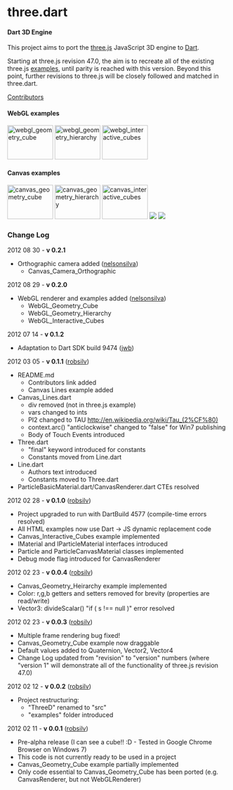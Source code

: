 three.dart
========

#### Dart 3D Engine ####

This project aims to port the [three.js](https://github.com/mrdoob/three.js) JavaScript 3D engine to [Dart](http://www.dartlang.org/).

Starting at three.js revision 47.0, the aim is to recreate all of the existing three.js [examples](http://mrdoob.github.com/three.js/), until parity is reached with this version. Beyond this point, further revisions to three.js will be closely followed and matched in three.dart.

[Contributors](http://github.com/threedart/three.dart/contributors)

#### WebGL examples ####


<a href="http://threedart.github.com/three.dart/examples/webgl_geometry_cube/WebGL_Geometry_Cube.html"><img src="http://threedart.github.com/three.dart/examples/webgl_geometry_cube/thumb_small.png" width="104" height="78" alt="webgl_geometry_cube"></a>
<a href="http://threedart.github.com/three.dart/examples/webgl_geometry_hierarchy/WebGL_Geometry_Hierarchy.html"><img src="http://threedart.github.com/three.dart/examples/webgl_geometry_hierarchy/thumb_small.png" width="104" height="78" alt="webgl_geometry_hierarchy"></a>
<a href="http://threedart.github.com/three.dart/examples/webgl_interactive_cubes/WebGL_Interactive_Cubes.html"><img src="http://threedart.github.com/three.dart/examples/webgl_interactive_cubes/thumb_small.png" width="104" height="78" alt="webgl_interactive_cubes"></a>

#### Canvas examples ####


<a href="http://threedart.github.com/three.dart/examples/canvas_geometry_cube/Canvas_Geometry_Cube.html"><img src="http://threedart.github.com/three.dart/examples/canvas_geometry_cube/thumb_small.png" width="104" height="78" alt="canvas_geometry_cube"></a>
<a href="http://threedart.github.com/three.dart/examples/canvas_geometry_hierarchy/Canvas_Geometry_Hierarchy.html"><img src="http://threedart.github.com/three.dart/examples/canvas_geometry_hierarchy/thumb_small.png" width="104" height="78" alt="canvas_geometry_hierarchy"></a>
<a href="http://threedart.github.com/three.dart/examples/canvas_interactive_cubes/Canvas_Interactive_Cubes.html"><img src="http://threedart.github.com/three.dart/examples/canvas_interactive_cubes/thumb_small.png" width="104" height="78" alt="canvas_interactive_cubes"></a>
<a href="http://threedart.github.com/three.dart/examples/canvas_lines/Canvas_Lines.html"><img src="http://threedart.github.com/three.dart/examples/canvas_lines/thumb_small.png"></a>
<a href="http://threedart.github.com/three.dart/examples/canvas_camera_orthographic/Canvas_Camera_Orthographic.html"><img src="http://threedart.github.com/three.dart/examples/canvas_camera_orthographic/thumb_small.png"></a>

### Change Log ###

2012 08 30 - **v 0.2.1**

* Orthographic camera added ([nelsonsilva](https://github.com/nelsonsilva))
  * Canvas_Camera_Orthographic

2012 08 29 - **v 0.2.0**

* WebGL renderer and examples added ([nelsonsilva](https://github.com/nelsonsilva))
  * WebGL_Geometry_Cube
  * WebGL_Geometry_Hierarchy
  * WebGL_Interactive_Cubes

2012 07 14 - **v 0.1.2**

* Adaptation to Dart SDK build 9474 ([jwb](https://github.com/jwb))

2012 03 05 - **v 0.1.1** ([robsilv](https://github.com/robsilv))

* README.md 
	* Contributors link added
	* Canvas Lines example added
* Canvas_Lines.dart
	* div removed (not in three.js example)
	* vars changed to ints
	* PI2 changed to TAU http://en.wikipedia.org/wiki/Tau_(2%CF%80)
	* context.arc() "anticlockwise" changed to "false" for Win7 publishing
	* Body of Touch Events introduced
* Three.dart
	* "final" keyword introduced for constants
	* Constants moved from Line.dart
* Line.dart
	* Authors text introduced
	* Constants moved to Three.dart
* ParticleBasicMaterial.dart/CanvasRenderer.dart CTEs resolved


2012 02 28 - **v 0.1.0** ([robsilv](https://github.com/robsilv))

* Project upgraded to run with DartBuild 4577 (compile-time errors resolved)
* All HTML examples now use Dart -> JS dynamic replacement code
* Canvas_Interactive_Cubes example implemented
* IMaterial and IParticleMaterial interfaces introduced
* Particle and ParticleCanvasMaterial classes implemented
* Debug mode flag introduced for CanvasRenderer


2012 02 23 - **v 0.0.4** ([robsilv](https://github.com/robsilv))

* Canvas_Geometry_Heirarchy example implemented
* Color: r,g,b getters and setters removed for brevity (properties are read/write)
* Vector3: divideScalar()  "if ( s !== null )" error resolved


2012 02 23 - **v 0.0.3** ([robsilv](https://github.com/robsilv))

* Multiple frame rendering bug fixed!
* Canvas_Geometry_Cube example now draggable
* Default values added to Quaternion, Vector2, Vector4
* Change Log updated from "revision" to "version" numbers (where "version 1" will demonstrate all of the functionality of three.js revision 47.0)


2012 02 12 - **v 0.0.2** ([robsilv](https://github.com/robsilv))

* Project restructuring:
  * "ThreeD" renamed to "src"
  * "examples" folder introduced

2012 02 11 - **v 0.0.1** ([robsilv](https://github.com/robsilv))

* Pre-alpha release (I can see a cube!! :D - Tested in Google Chrome Browser on Windows 7)
* This code is not currently ready to be used in a project
* Canvas_Geometry_Cube example partially implemented
* Only code essential to Canvas_Geometry_Cube has been ported (e.g. CanvasRenderer, but not WebGLRenderer)